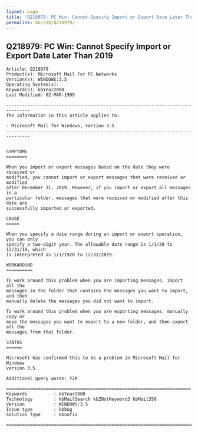 ```yaml
---
layout: page
title: "Q218979: PC Win: Cannot Specify Import or Export Date Later Than 2019"
permalink: kb/218/Q218979/
---
```


## Q218979: PC Win: Cannot Specify Import or Export Date Later Than 2019

	Article: Q218979
	Product(s): Microsoft Mail For PC Networks
	Version(s): WINDOWS:3.5
	Operating System(s): 
	Keyword(s): kbYear2000
	Last Modified: 02-MAR-1999
	
	-------------------------------------------------------------------------------
	The information in this article applies to:
	
	- Microsoft Mail for Windows, version 3.5 
	-------------------------------------------------------------------------------
	
	
	SYMPTOMS
	========
	
	When you import or export messages based on the date they were received or
	modified, you cannot import or export messages that were received or modified
	after December 31, 2019. However, if you import or export all messages in a
	particular folder, messages that were received or modified after this date are
	successfully imported or exported.
	
	CAUSE
	=====
	
	When you specify a date range during an import or export operation, you can only
	specify a two-digit year. The allowable date range is 1/1/20 to 12/31/19, which
	is interpreted as 1/1/1920 to 12/31/2019.
	
	WORKAROUND
	==========
	
	To work around this problem when you are importing messages, import all the
	messages in the folder that contains the messages you want to import, and then
	manually delete the messages you did not want to import.
	
	To work around this problem when you are exporting messages, manually copy or
	move the messages you want to export to a new folder, and then export all the
	messages from that folder.
	
	STATUS
	======
	
	Microsoft has confirmed this to be a problem in Microsoft Mail for Windows
	version 3.5.
	
	Additional query words: Y2K
	
	======================================================================
	Keywords          : kbYear2000 
	Technology        : kbMailSearch kbZNotKeyword3 kbMail350
	Version           : WINDOWS:3.5
	Issue type        : kbbug
	Solution Type     : kbnofix
	
	=============================================================================
	
